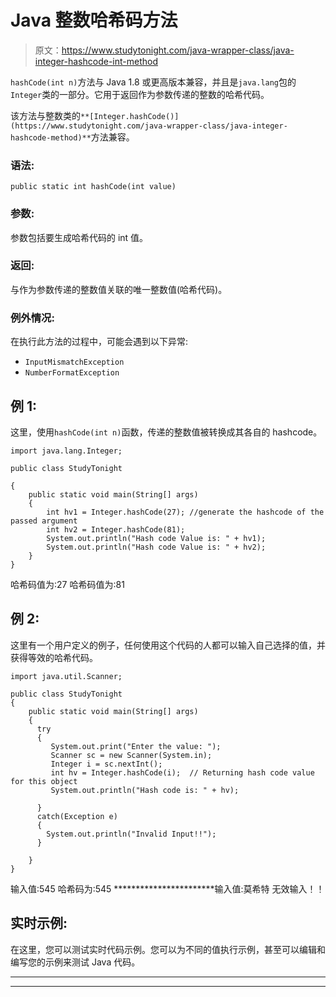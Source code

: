 # Java 整数哈希码方法

> 原文：<https://www.studytonight.com/java-wrapper-class/java-integer-hashcode-int-method>

`hashCode(int n)`方法与 Java 1.8 或更高版本兼容，并且是`java.lang`包的`Integer`类的一部分。它用于返回作为参数传递的整数的哈希代码。

该方法与整数类的`**[Integer.hashCode()](https://www.studytonight.com/java-wrapper-class/java-integer-hashcode-method)**`方法兼容。

### 语法:

```
public static int hashCode(int value) 
```

### 参数:

参数包括要生成哈希代码的 int 值。

### 返回:

与作为参数传递的整数值关联的唯一整数值(哈希代码)。

### 例外情况:

在执行此方法的过程中，可能会遇到以下异常:

*   `InputMismatchException`
*   `NumberFormatException`

## 例 1:

这里，使用`hashCode(int n)`函数，传递的整数值被转换成其各自的 hashcode。

```
import java.lang.Integer;

public class StudyTonight

{  
    public static void main(String[] args)  
    {  
        int hv1 = Integer.hashCode(27); //generate the hashcode of the passed argument
        int hv2 = Integer.hashCode(81); 
        System.out.println("Hash code Value is: " + hv1); 
        System.out.println("Hash code Value is: " + hv2);
    }  
} 
```

哈希码值为:27
哈希码值为:81

## 例 2:

这里有一个用户定义的例子，任何使用这个代码的人都可以输入自己选择的值，并获得等效的哈希代码。

```
import java.util.Scanner; 

public class StudyTonight
{  
    public static void main(String[] args)
    {  
      try
      {
         System.out.print("Enter the value: ");  
         Scanner sc = new Scanner(System.in);         
         Integer i = sc.nextInt();  
         int hv = Integer.hashCode(i);  // Returning hash code value for this object
         System.out.println("Hash code is: " + hv);

      }
      catch(Exception e)
      {
        System.out.println("Invalid Input!!");
      }

    }  
} 
```

输入值:545
哈希码为:545
***********************输入值:莫希特
无效输入！！

## 实时示例:

在这里，您可以测试实时代码示例。您可以为不同的值执行示例，甚至可以编辑和编写您的示例来测试 Java 代码。

* * *

* * *